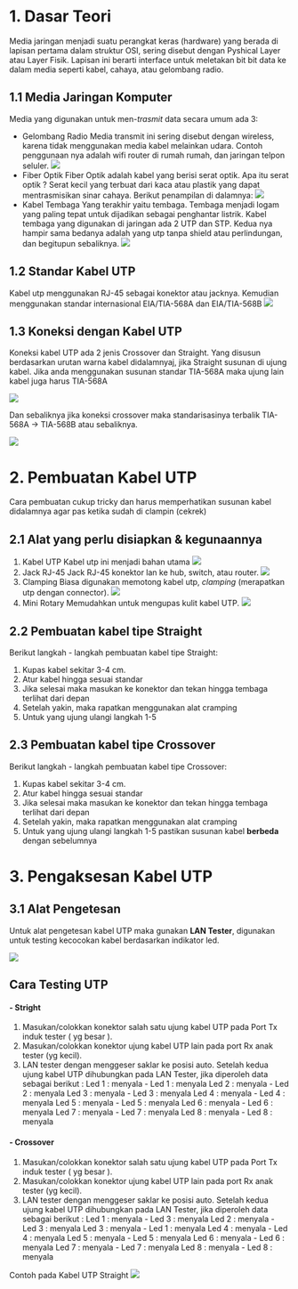 # 1. Dasar Teori
Media jaringan menjadi suatu perangkat keras (hardware) yang berada di lapisan pertama dalam struktur OSI, sering disebut dengan Pyshical Layer atau Layer Fisik. Lapisan ini berarti interface untuk meletakan bit bit data ke dalam media seperti kabel, cahaya, atau gelombang radio.

## 1.1 Media Jaringan Komputer
Media yang digunakan untuk men-*trasmit* data secara umum ada 3:
* Gelombang Radio
Media transmit ini sering disebut dengan wireless, karena tidak menggunakan media kabel melainkan udara. Contoh penggunaan nya adalah wifi router di rumah rumah, dan jaringan telpon seluler.
![](https://events.rumah123.com/news-content/img/2022/07/13144353/router-tp-link.jpg)
* Fiber Optik
Fiber Optik adalah kabel yang berisi serat optik. Apa itu serat optik ? Serat kecil yang terbuat dari kaca atau plastik yang dapat mentrasmisikan sinar cahaya. Berikut penampilan di dalamnya:
![](https://kominfo.sulselprov.go.id/upload/post/1513603163.jpg)
* Kabel Tembaga
Yang terakhir yaitu tembaga. Tembaga menjadi logam yang paling tepat untuk dijadikan sebagai penghantar listrik. Kabel tembaga yang digunakan di jaringan ada 2 UTP dan STP. Kedua nya hampir sama bedanya adalah yang utp tanpa shield atau perlindungan, dan begitupun sebaliknya.
![](https://i0.wp.com/4.bp.blogspot.com/-f9P1UL1CofA/Vsq1w6KN59I/AAAAAAAADkM/GE8k5AQCVfA/s1600/kabel%2Blistrik.jpg)

## 1.2 Standar Kabel UTP
Kabel utp menggunakan RJ-45 sebagai konektor atau jacknya. Kemudian menggunakan standar internasional EIA/TIA-568A dan EIA/TIA-568B 
![](https://iebmedia.com/wp-content/uploads/2012/12/ieb4637_3.gif)
## 1.3 Koneksi dengan Kabel UTP
Koneksi kabel UTP ada 2 jenis Crossover dan Straight. Yang disusun berdasarkan urutan warna kabel didalamnyaj, jika Straight susunan di ujung kabel. Jika anda menggunakan susunan standar TIA-568A maka ujung lain kabel juga harus TIA-568A

![](https://www.nesabamedia.com/wp-content/uploads/2018/06/Susunan-Kabel-Straight-Final.jpg)

Dan sebaliknya jika koneksi crossover maka standarisasinya terbalik TIA-568A -> TIA-568B atau sebaliknya.

![](https://www.nesabamedia.com/wp-content/uploads/2018/06/Susunan-Kabel-Cross-Final.jpg)

# 2. Pembuatan Kabel UTP
Cara pembuatan cukup tricky dan harus memperhatikan susunan kabel didalamnya agar pas ketika sudah di clampin (cekrek)
## 2.1 Alat yang perlu disiapkan & kegunaannya
1. Kabel UTP
Kabel utp ini menjadi bahan utama 
![](https://i.ibb.co/rp6mkyb/Whats-App-Image-2022-08-27-at-11-20-05.jpg)
2. Jack RJ-45
Jack RJ-45 konektor lan ke hub, switch, atau router.
![](https://i.ibb.co/yF44Ft3/Whats-App-Image-2022-08-27-at-11-20-08.jpg)
3. Clamping
Biasa digunakan memotong kabel utp, *clamping* (merapatkan utp dengan connector).
![](https://cf.shopee.co.id/file/e738b46e9d37d5c5c83d381b0c4e82ad)
4. Mini Rotary
Memudahkan untuk mengupas kulit kabel UTP.
![](https://i.ibb.co/mtTpdHW/Whats-App-Image-2022-08-27-at-11-20-07.jpg)
## 2.2 Pembuatan kabel tipe Straight
Berikut langkah - langkah pembuatan kabel tipe Straight:
1. Kupas kabel sekitar 3-4 cm.
2. Atur kabel hingga sesuai standar
3. Jika selesai maka masukan ke konektor dan tekan hingga tembaga terlihat dari depan
4. Setelah yakin, maka rapatkan menggunakan alat cramping
5. Untuk yang ujung ulangi langkah 1-5
## 2.3 Pembuatan kabel tipe Crossover 
Berikut langkah - langkah pembuatan kabel tipe Crossover:
1. Kupas kabel sekitar 3-4 cm.
2. Atur kabel hingga sesuai standar
3. Jika selesai maka masukan ke konektor dan tekan hingga tembaga terlihat dari depan
4. Setelah yakin, maka rapatkan menggunakan alat cramping
5. Untuk yang ujung ulangi langkah 1-5 pastikan susunan kabel **berbeda** dengan sebelumnya
# 3. Pengaksesan Kabel UTP
## 3.1 Alat Pengetesan 

Untuk alat pengetesan kabel UTP maka gunakan **LAN Tester**, digunakan untuk testing kecocokan kabel berdasarkan indikator led.

![](https://i.ibb.co/BKC8qHY/Whats-App-Image-2022-08-27-at-11-19-54.jpg)

## Cara Testing UTP
#### - Stright
1. Masukan/colokkan konektor salah satu ujung kabel UTP pada Port Tx induk tester ( yg besar ).
2. Masukan/colokkan konektor ujung kabel UTP lain pada port Rx anak tester (yg kecil).
3. LAN tester dengan menggeser saklar ke posisi auto.
Setelah kedua ujung kabel UTP dihubungkan pada LAN Tester, jika diperoleh data sebagai berikut :
Led 1 : menyala  - Led 1 : menyala
Led 2 : menyala  - Led 2 : menyala
Led 3 : menyala  - Led 3 : menyala
Led 4 : menyala  - Led 4 : menyala
Led 5 : menyala  - Led 5 : menyala
Led 6 : menyala  - Led 6 : menyala
Led 7 : menyala  - Led 7 : menyala
Led 8 : menyala  - Led 8 : menyala

#### - Crossover

1. Masukan/colokkan konektor salah satu ujung kabel UTP pada Port Tx induk tester ( yg besar ).
2. Masukan/colokkan konektor ujung kabel UTP lain pada port Rx anak tester (yg kecil).
3. LAN tester dengan menggeser saklar ke posisi auto.
Setelah kedua ujung kabel UTP dihubungkan pada LAN Tester, jika diperoleh data sebagai berikut :
Led 1 : menyala  - Led 3 : menyala
Led 2 : menyala  - Led 3 : menyala
Led 3 : menyala  - Led 1 : menyala
Led 4 : menyala  - Led 4 : menyala
Led 5 : menyala  - Led 5 : menyala
Led 6 : menyala  - Led 6 : menyala
Led 7 : menyala  - Led 7 : menyala
Led 8 : menyala  - Led 8 : menyala

Contoh pada Kabel UTP Straight
![](https://vimeo.com/743843317)